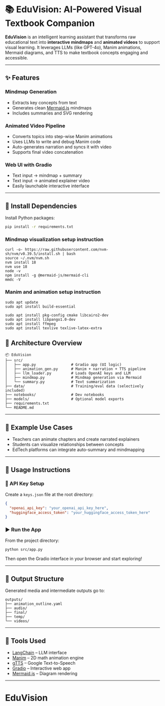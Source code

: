 # 📚 EduVision: AI-Powered Visual Textbook Companion

**EduVision** is an intelligent learning assistant that transforms raw educational text into **interactive mindmaps** and **animated videos** to support visual learning. It leverages LLMs (like GPT-4o), Manim animations, Mermaid diagrams, and TTS to make textbook concepts engaging and accessible.

---

## ✨ Features

### **Mindmap Generation**
  - Extracts key concepts from text
  - Generates clean [Mermaid.js](https://mermaid-js.github.io/) mindmaps
  - Includes summaries and SVG rendering

### **Animated Video Pipeline**
  - Converts topics into step-wise Manim animations
  - Uses LLMs to write and debug Manim code
  - Auto-generates narration and syncs it with video
  - Supports final video concatenation

### **Web UI with Gradio**
  - Text input → mindmap + summary
  - Text input → animated explainer video
  - Easily launchable interactive interface

---

## 🔧 Install Dependencies

Install Python packages:

```bash
pip install -r requirements.txt
```

### **Mindmap visualization setup instruction**

```
curl -o- https://raw.githubusercontent.com/nvm-sh/nvm/v0.39.5/install.sh | bash
source ~/.nvm/nvm.sh
nvm install 18
nvm use 18
node -v
npm install -g @mermaid-js/mermaid-cli
mmdc -V
```
### **Manim and animation setup instruction**

```
sudo apt update
sudo apt install build-essential
```

```
sudo apt install pkg-config cmake libcairo2-dev
sudo apt install libpango1.0-dev
sudo apt install ffmpeg
sudo apt install texlive texlive-latex-extra
```


## 🧠 Architecture Overview

```
📦 EduVision
├── src/
│   ├── app.py                # Gradio app (UI logic)
│   ├── animation_gen.py      # Manim + narration + TTS pipeline
│   ├── llm_loader.py         # Loads OpenAI keys and LLM
│   ├── mindmap.py            # Mindmap generation via Mermaid
│   └── summary.py            # Text summarization
├── data/                     # Training/eval data (selectively included)
├── notebooks/                # Dev notebooks
├── models/                   # Optional model exports
├── requirements.txt
└── README.md
```

---

## 🧪 Example Use Cases

- Teachers can animate chapters and create narrated explainers
- Students can visualize relationships between concepts
- EdTech platforms can integrate auto-summary and mindmapping

---

## 🧭 Usage Instructions

### 🔑 API Key Setup

Create a `keys.json` file at the root directory:

```json
{
  "openai_api_key": "your_openai_api_key_here",
  "huggingface_access_token": "your_huggingface_access_token_here"
}
```

### ▶️ Run the App

From the project directory:

```bash
python src/app.py
```

Then open the Gradio interface in your browser and start exploring!

---

## 📂 Output Structure

Generated media and intermediate outputs go to:

```
outputs/
├── animation_outline.yaml
├── audio/
├── final/
├── temp/
└── videos/
```

---

## 🧰 Tools Used

- [LangChain](https://github.com/hwchase17/langchain) – LLM interface
- [Manim](https://www.manim.community/) – 2D math animation engine
- [gTTS](https://pypi.org/project/gTTS/) – Google Text-to-Speech
- [Gradio](https://www.gradio.app/) – Interactive web app
- [Mermaid.js](https://mermaid-js.github.io/) – Diagram rendering

---



# EduVision
